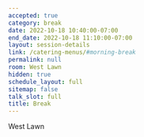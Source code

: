 ```yaml
---
accepted: true
category: break
date: 2022-10-18 10:40:00-07:00
end_date: 2022-10-18 11:10:00-07:00
layout: session-details
link: /catering-menus/#morning-break
permalink: null
room: West Lawn
hidden: true
schedule_layout: full
sitemap: false
talk_slot: full
title: Break
---
```


West Lawn
